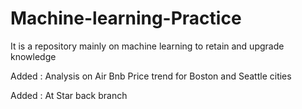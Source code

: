 # Machine-learning-Practice

It is a repository mainly on machine learning to retain and upgrade knowledge 


Added : Analysis on Air Bnb Price trend for Boston and Seattle cities

Added : At Star back branch
